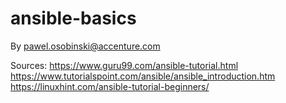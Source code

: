 # ansible-basics

By pawel.osobinski@accenture.com

Sources:
https://www.guru99.com/ansible-tutorial.html
https://www.tutorialspoint.com/ansible/ansible_introduction.htm
https://linuxhint.com/ansible-tutorial-beginners/
